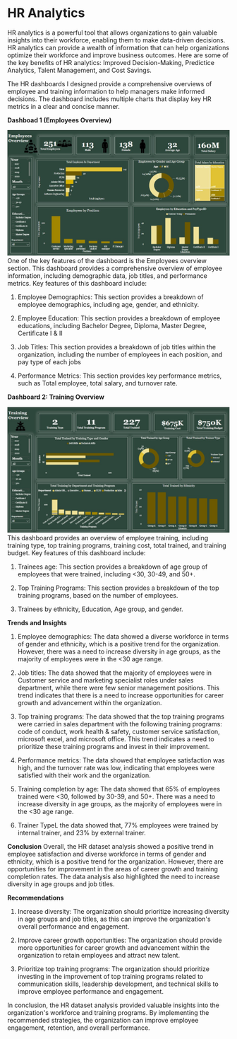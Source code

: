 
# HR Analytics

HR analytics is a powerful tool that allows organizations to gain valuable insights into their workforce, enabling them to make data-driven decisions. HR analytics can provide a wealth of information that can help organizations optimize their workforce and improve business outcomes. Here are some of the key benefits of HR analytics: Improved Decision-Making, Predictice Analytics, Talent Management, and Cost Savings. 

The HR dashboards I designed provide a comprehensive overviews of employee and training information to help managers make informed decisions. The dashboard includes multiple charts that display key HR metrics in a clear and concise manner.

**Dashboad 1 (Employees Overview)**

![Employee Overview Dashboard](https://github.com/rajikudusadewale/HR-Analytic/blob/main/Employees%20Overview.png)
One of the key features of the dashboard is the Employees overview section. This dashboard provides a comprehensive overview of employee information, including demographic data, job titles, and performance metrics. Key features of this dashboard include:
1. Employee Demographics: This section provides a breakdown of employee demographics, including age, gender, and ethnicity. 

2. Employee Education: This section provides a breakdown of employee educations, including Bachelor Degree, Diploma, Master Degree, Certificate I & II 

3. Job Titles: This section provides a breakdown of job titles within the organization, including the number of employees in each position, and pay type of each jobs

4. Performance Metrics: This section provides key performance metrics, such as Total employee, total salary, and turnover rate.


**Dashboard 2: Training Overview**

![Training Overview Dashboard](https://github.com/rajikudusadewale/HR-Analytic/blob/main/Training%20Overview.png)
This dashboard provides an overview of employee training, including training type, top training programs, training cost, total trained, and training budget. Key features of this dashboard include:

1. Trainees age: This section provides a breakdown of age group of employees that were trained, including <30, 30-49, and 50+. 

2. Top Training Programs: This section provides a breakdown of the top training programs, based on the number of employees.

3. Trainees by ethnicity, Education, Age group, and gender.


**Trends and Insights**

1. Employee demographics: The data showed a diverse workforce in terms of gender and ethnicity, which is a positive trend for the organization. However, there was a need to increase diversity in age groups, as the majority of employees were in the <30 age range. 

2. Job titles: The data showed that the majority of employees were in Customer service and marketing specialist roles under sales department, while there were few senior management positions. This trend indicates that there is a need to increase opportunities for career growth and advancement within the organization.

3. Top training programs: The data showed that the top training programs were carried in sales department with the following training programs: code of conduct, work health & safety, customer service satisfaction, microsoft excel, and microsoft office. This trend indicates a need to prioritize these training programs and invest in their improvement.

4. Performance metrics: The data showed that employee satisfaction was high, and the turnover rate was low, indicating that employees were satisfied with their work and the organization.

5. Training completion by age: The data showed that 65% of employees trained were <30, followed by 30-39, and 50+. There was a need to increase diversity in age groups, as the majority of employees were in the <30 age range.

6. Trainer TypeL the data showed that, 77% employees were trained by internal trainer, and 23% by external trainer.

**Conclusion**
Overall, the HR dataset analysis showed a positive trend in employee satisfaction and  diverse workforce in terms of gender and ethnicity, which is a positive trend for the organization.  However, there are opportunities for improvement in the areas of career growth and training completion rates. The data analysis also highlighted the need to increase diversity in age groups and job titles.

**Recommendations**

1. Increase diversity: The organization should prioritize increasing diversity in age groups and job titles, as this can improve the organization's overall performance and engagement.

2. Improve career growth opportunities: The organization should provide more opportunities for career growth and advancement within the organization to retain employees and attract new talent.

3. Prioritize top training programs: The organization should prioritize investing in the improvement of top training programs related to communication skills, leadership development, and technical skills to improve employee performance and engagement.

In conclusion, the HR dataset analysis provided valuable insights into the organization's workforce and training programs. By implementing the recommended strategies, the organization can improve employee engagement, retention, and overall performance.


